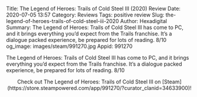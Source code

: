 Title: The Legend of Heroes: Trails of Cold Steel III (2020) Review
Date: 2020-07-05 13:57
Category: Reviews
Tags: positive review
Slug: the-legend-of-heroes-trails-of-cold-steel-iii-2020
Author: Hexadigital
Summary: The Legend of Heroes: Trails of Cold Steel III has come to PC, and it brings everything you’d expect from the Trails franchise. It’s a dialogue packed experience, be prepared for lots of reading. 8/10
og_image: images/steam/991270.jpg
Appid: 991270

The Legend of Heroes: Trails of Cold Steel III has come to PC, and it brings everything you’d expect from the Trails franchise. It’s a dialogue packed experience, be prepared for lots of reading. 8/10

<center>Check out The Legend of Heroes: Trails of Cold Steel III on [Steam](https://store.steampowered.com/app/991270/?curator_clanid=34633900)!</center>
